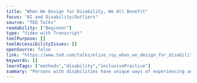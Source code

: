 ```yaml
---
title: "When We Design for Disability, We All Benefit"
focus: "AI and Disability/Outliers"
source: "TED Talks"
readability: ["Beginner"]
type: "Video with Transcript"
toolPurpose: []
toolAccessibilityIssues: []
openSource: false
link: "https://www.ted.com/talks/elise_roy_when_we_design_for_disability_we_all_benefit"
keywords: []
learnTags: ["methods","disability","inclusivePractice"]
summary: "Persons with disabilities have unique ways of experiencing and reframing the world. Inclusive designers often discover better solutions when designing for persons with disabilities, instead of the norm. "
---
```


